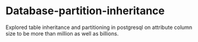 # Database-partition-inheritance
Explored table inheritance and partitioning in postgresql on attribute column size to be more than million as well as billions.
